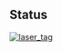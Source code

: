 ## Status

[![laser_tag](https://catalog.flipperzero.one/application/laser_tag/widget)](https://catalog.flipperzero.one/application/laser_tag/page)